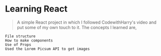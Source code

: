# Learning React 

>A simple React project in which I followed CodewithHarry's video and put some of my own touch to it.
>The concepts I learned are,
```
File structure
How to make components
Use of Props
Used the Lorem Picsum API to get images
```